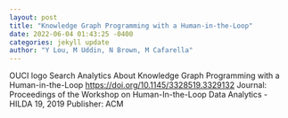 ```yaml
--- 
layout: post 
title: "Knowledge Graph Programming with a Human-in-the-Loop" 
date: 2022-06-04 01:43:25 -0400 
categories: jekyll update 
author: "Y Lou, M Uddin, N Brown, M Cafarella" 
--- 
```

OUCI logo Search Analytics About Knowledge Graph Programming with a Human-in-the-Loop https://doi.org/10.1145/3328519.3329132 Journal: Proceedings of the Workshop on Human-In-the-Loop Data Analytics - HILDA 19, 2019 Publisher: ACM